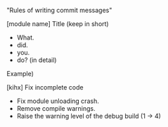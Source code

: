 "Rules of writing commit messages"


[module name] Title (keep in short)

- What.
- did.
- you.
- do? (in detail)



Example)

[kihx] Fix incomplete code

- Fix module unloading crash.
- Remove compile warnings.
- Raise the warning level of the debug build (1 -> 4)
